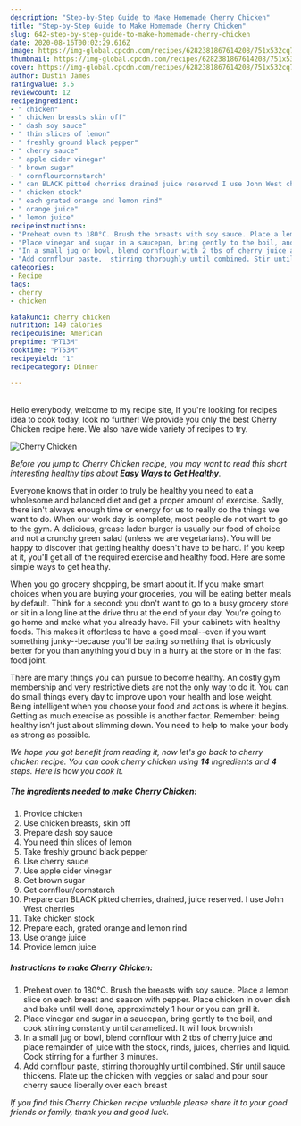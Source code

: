 ```yaml
---
description: "Step-by-Step Guide to Make Homemade Cherry Chicken"
title: "Step-by-Step Guide to Make Homemade Cherry Chicken"
slug: 642-step-by-step-guide-to-make-homemade-cherry-chicken
date: 2020-08-16T00:02:29.616Z
image: https://img-global.cpcdn.com/recipes/6282381867614208/751x532cq70/cherry-chicken-recipe-main-photo.jpg
thumbnail: https://img-global.cpcdn.com/recipes/6282381867614208/751x532cq70/cherry-chicken-recipe-main-photo.jpg
cover: https://img-global.cpcdn.com/recipes/6282381867614208/751x532cq70/cherry-chicken-recipe-main-photo.jpg
author: Dustin James
ratingvalue: 3.5
reviewcount: 12
recipeingredient:
- " chicken"
- " chicken breasts skin off"
- " dash soy sauce"
- " thin slices of lemon"
- " freshly ground black pepper"
- " cherry sauce"
- " apple cider vinegar"
- " brown sugar"
- " cornflourcornstarch"
- " can BLACK pitted cherries drained juice reserved I use John West cherries"
- " chicken stock"
- " each grated orange and lemon rind"
- " orange juice"
- " lemon juice"
recipeinstructions:
- "Preheat oven to 180°C. Brush the breasts with soy sauce. Place a lemon slice on each breast and season with pepper. Place chicken in oven dish and bake until well done, approximately 1 hour or you can grill it."
- "Place vinegar and sugar in a saucepan, bring gently to the boil, and cook stirring constantly until caramelized. It will look brownish"
- "In a small jug or bowl, blend cornflour with 2 tbs of cherry juice and place remainder of juice with the stock, rinds, juices, cherries and liquid.  Cook stirring for a further 3 minutes."
- "Add cornflour paste,  stirring thoroughly until combined. Stir until sauce thickens. Plate up the chicken with veggies or salad and pour sour cherry sauce liberally over each breast"
categories:
- Recipe
tags:
- cherry
- chicken

katakunci: cherry chicken 
nutrition: 149 calories
recipecuisine: American
preptime: "PT13M"
cooktime: "PT53M"
recipeyield: "1"
recipecategory: Dinner

---
```

<br>
Hello everybody, welcome to my recipe site, If you're looking for recipes idea to cook today, look no further! We provide you only the best Cherry Chicken recipe here. We also have wide variety of recipes to try.
<br>


![Cherry Chicken](https://img-global.cpcdn.com/recipes/6282381867614208/751x532cq70/cherry-chicken-recipe-main-photo.jpg)

<i>Before you jump to Cherry Chicken recipe, you may want to read this short interesting healthy tips about <strong>Easy Ways to Get Healthy</strong>.</i>

Everyone knows that in order to truly be healthy you need to eat a wholesome and balanced diet and get a proper amount of exercise. Sadly, there isn't always enough time or energy for us to really do the things we want to do. When our work day is complete, most people do not want to go to the gym. A delicious, grease laden burger is usually our food of choice and not a crunchy green salad (unless we are vegetarians). You will be happy to discover that getting healthy doesn't have to be hard. If you keep at it, you'll get all of the required exercise and healthy food. Here are some simple ways to get healthy.

When you go grocery shopping, be smart about it. If you make smart choices when you are buying your groceries, you will be eating better meals by default. Think for a second: you don't want to go to a busy grocery store or sit in a long line at the drive thru at the end of your day. You’re going to go home and make what you already have. Fill your cabinets with healthy foods. This makes it effortless to have a good meal--even if you want something junky--because you'll be eating something that is obviously better for you than anything you'd buy in a hurry at the store or in the fast food joint.

There are many things you can pursue to become healthy. An costly gym membership and very restrictive diets are not the only way to do it. You can do small things every day to improve upon your health and lose weight. Being intelligent when you choose your food and actions is where it begins. Getting as much exercise as possible is another factor. Remember: being healthy isn’t just about slimming down. You need to help to make your body as strong as possible. 


<i>We hope you got benefit from reading it, now let's go back to cherry chicken recipe. You can cook cherry chicken using <strong>14</strong> ingredients and <strong>4</strong> steps. Here is how you cook it.
</i>

##### The ingredients needed to make Cherry Chicken:

1. Provide  chicken
1. Use  chicken breasts, skin off
1. Prepare  dash soy sauce
1. You need  thin slices of lemon
1. Take  freshly ground black pepper
1. Use  cherry sauce
1. Use  apple cider vinegar
1. Get  brown sugar
1. Get  cornflour/cornstarch
1. Prepare  can BLACK pitted cherries, drained, juice reserved. I use John West cherries
1. Take  chicken stock
1. Prepare  each, grated orange and lemon rind
1. Use  orange juice
1. Provide  lemon juice


##### Instructions to make Cherry Chicken:

1. Preheat oven to 180°C. Brush the breasts with soy sauce. Place a lemon slice on each breast and season with pepper. Place chicken in oven dish and bake until well done, approximately 1 hour or you can grill it.
1. Place vinegar and sugar in a saucepan, bring gently to the boil, and cook stirring constantly until caramelized. It will look brownish
1. In a small jug or bowl, blend cornflour with 2 tbs of cherry juice and place remainder of juice with the stock, rinds, juices, cherries and liquid.  Cook stirring for a further 3 minutes.
1. Add cornflour paste,  stirring thoroughly until combined. Stir until sauce thickens. Plate up the chicken with veggies or salad and pour sour cherry sauce liberally over each breast


<i>If you find this Cherry Chicken recipe valuable please share it to your good friends or family, thank you and good luck.</i>
